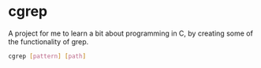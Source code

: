 # cgrep

A project for me to learn a bit about programming in C, by creating some of the functionality of grep.

```sh
cgrep [pattern] [path]
```
